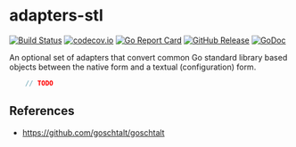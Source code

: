 # adapters-stl

[![Build Status](https://github.com/goschtalt/adapters-stl/actions/workflows/ci.yml/badge.svg)](https://github.com/goschtalt/adapters-stl/actions/workflows/ci.yml)
[![codecov.io](http://codecov.io/github/goschtalt/adapters-stl/coverage.svg?branch=main)](http://codecov.io/github/goschtalt/adapters-stl?branch=main)
[![Go Report Card](https://goreportcard.com/badge/github.com/goschtalt/adapters-stl)](https://goreportcard.com/report/github.com/goschtalt/adapters-stl)
[![GitHub Release](https://img.shields.io/github/release/goschtalt/adapters-stl.svg)](https://github.com/goschtalt/adapters-stl/releases)
[![GoDoc](https://pkg.go.dev/badge/github.com/goschtalt/adapters-stl)](https://pkg.go.dev/github.com/goschtalt/adapters-stl)


An optional set of adapters that convert common Go standard library based objects
between the native form and a textual (configuration) form.

```go
    // TODO
```

References
----------
- https://github.com/goschtalt/goschtalt
